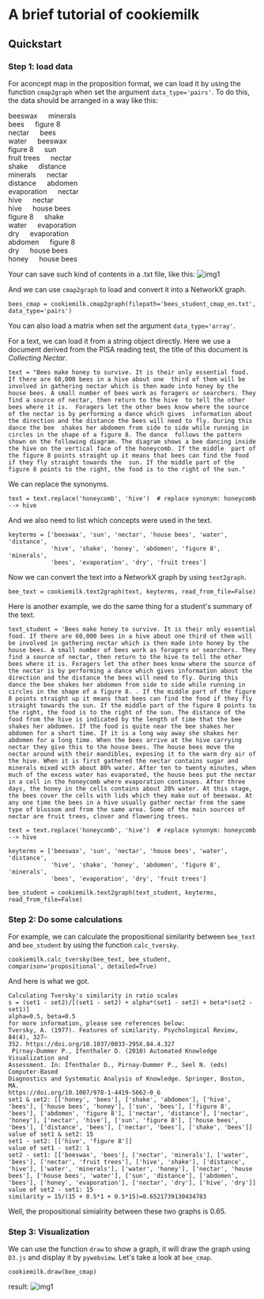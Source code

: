 # A brief tutorial of cookiemilk

## Quickstart
### Step 1: load data
For aconcept map in the proposition format, we can load it by using the function `cmap2graph` when set the argument `data_type='pairs'`. To do this, the data should be arranged in a way like this:


beeswax &emsp; minerals \
bees &emsp; figure 8 \
nectar &emsp; bees \
water &emsp; beeswax \
figure 8 &emsp; sun \
fruit trees &emsp; nectar \
shake &emsp; distance \
minerals &emsp; nectar \
distance &emsp; abdomen \
evaporation &emsp; nectar \
hive &emsp; nectar \
hive &emsp; house bees \
figure 8 &emsp; shake \
water &emsp; evaporation \
dry &emsp; evaporation \
abdomen &emsp; figure 8 \
dry &emsp; house bees \
honey &emsp; house bees


Your can save such kind of contents in a .txt file, like this:
![img1](/img/cmap_file.png)

And we can use `cmap2graph` to load and convert it into a NetworkX graph.
```
bees_cmap = cookiemilk.cmap2graph(filepath='bees_student_cmap_en.txt', data_type='pairs')
```

You can also load a matrix when set the argument `data_type='array'`.

For a text, we can load it from a string object directly. Here we use a document derived from the PISA reading test, the title of this document is *Collecting Nectar*.
```
text = "Bees make honey to survive. It is their only essential food. If there are 60,000 bees in a hive about one  third of them will be involved in gathering nectar which is then made into honey by the house bees. A small number of bees work as foragers or searchers. They find a source of nectar, then return to the hive  to tell the other bees where it is.  Foragers let the other bees know where the source of the nectar is by performing a dance which gives  information about the direction and the distance the bees will need to fly. During this dance the bee  shakes her abdomen from side to side while running in circles in the shape of a figure 8. The dance  follows the pattern shown on the following diagram. The diagram shows a bee dancing inside the hive on the vertical face of the honeycomb. If the middle  part of the figure 8 points straight up it means that bees can find the food if they fly straight towards the  sun. If the middle part of the figure 8 points to the right, the food is to the right of the sun."
```

We can replace the synonyms.
```
text = text.replace('honeycomb', 'hive')  # replace synonym: honeycomb --> hive
```

And we also need to list which concepts were used in the text.
```
keyterms = ['beeswax', 'sun', 'nectar', 'house bees', 'water', 'distance',
            'hive', 'shake', 'honey', 'abdomen', 'figure 8', 'minerals',
            'bees', 'evaporation', 'dry', 'fruit trees']
```

Now we can convert the text into a NetworkX graph by using `text2graph`.
```
bee_text = cookiemilk.text2graph(text, keyterms, read_from_file=False)
```

Here is another example, we do the same thing for a student's summary of the text.
```
text_student = 'Bees make honey to survive. It is their only essential food. If there are 60,000 bees in a hive about one third of them will be involved in gathering nectar which is then made into honey by the house bees. A small number of bees work as foragers or searchers. They find a source of nectar, then return to the hive to tell the other bees where it is. Foragers let the other bees know where the source of the nectar is by performing a dance which gives information about the direction and the distance the bees will need to fly. During this dance the bee shakes her abdomen from side to side while running in circles in the shape of a figure 8. . If the middle part of the figure 8 points straight up it means that bees can find the food if they fly straight towards the sun. If the middle part of the figure 8 points to the right, the food is to the right of the sun. The distance of the food from the hive is indicated by the length of time that the bee shakes her abdomen. If the food is quite near the bee shakes her abdomen for a short time. If it is a long way away she shakes her abdomen for a long time. When the bees arrive at the hive carrying nectar they give this to the house bees. The house bees move the nectar around with their mandibles, exposing it to the warm dry air of the hive. When it is first gathered the nectar contains sugar and minerals mixed with about 80% water. After ten to twenty minutes, when much of the excess water has evaporated, the house bees put the nectar in a cell in the honeycomb where evaporation continues. After three days, the honey in the cells contains about 20% water. At this stage, the bees cover the cells with lids which they make out of beeswax. At any one time the bees in a hive usually gather nectar from the same type of blossom and from the same area. Some of the main sources of nectar are fruit trees, clover and flowering trees. '

text = text.replace('honeycomb', 'hive')  # replace synonym: honeycomb --> hive

keyterms = ['beeswax', 'sun', 'nectar', 'house bees', 'water', 'distance',
            'hive', 'shake', 'honey', 'abdomen', 'figure 8', 'minerals',
            'bees', 'evaporation', 'dry', 'fruit trees']

bee_student = cookiemilk.text2graph(text_student, keyterms, read_from_file=False)
```

### Step 2: Do some calculations
For example, we can calculate the propositional similarity between `bee_text` and `bee_student` by using the function `calc_tversky`.
```
cookiemilk.calc_tversky(bee_text, bee_student, comparison='propositional', detailed=True)
```

And here is what we got.
```
Calculating Tversky's similarity in ratio scales
s = (set1 - set2)/[(set1 - set2) + alpha*(set1 - set2) + beta*(set2 - set1)]
alpha=0.5, beta=0.5
for more information, please see references below:
Tversky, A. (1977). Features of similarity. Psychological Review, 84(4), 327–
352. https://doi.org/10.1037/0033-295X.84.4.327
 Pirnay-Dummer P., Ifenthaler D. (2010) Automated Knowledge Visualization and 
Assessment. In: Ifenthaler D., Pirnay-Dummer P., Seel N. (eds) Computer-Based 
Diagnostics and Systematic Analysis of Knowledge. Springer, Boston, MA. 
https://doi.org/10.1007/978-1-4419-5662-0_6
set1 & set2: [['honey', 'bees'], ['shake', 'abdomen'], ['hive', 'bees'], ['house bees', 'honey'], ['sun', 'bees'], ['figure 8', 'bees'], ['abdomen', 'figure 8'], ['nectar', 'distance'], ['nectar', 'honey'], ['nectar', 'hive'], ['sun', 'figure 8'], ['house bees', 'bees'], ['distance', 'bees'], ['nectar', 'bees'], ['shake', 'bees']]
value of set1 & set2: 15
set1 - set2: [['hive', 'figure 8']]
value of set1 - set2: 1
set2 - set1: [['beeswax', 'bees'], ['nectar', 'minerals'], ['water', 'bees'], ['nectar', 'fruit trees'], ['hive', 'shake'], ['distance', 'hive'], ['water', 'minerals'], ['water', 'honey'], ['nectar', 'house bees'], ['house bees', 'water'], ['sun', 'distance'], ['abdomen', 'bees'], ['honey', 'evaporation'], ['nectar', 'dry'], ['hive', 'dry']]
value of set2 - set1: 15
similarity = 15/(15 + 0.5*1 + 0.5*15)=0.6521739130434783
```

Well, the propositional simialrity between these two graphs is 0.65.

### Step 3: Visualization
We can use the function `draw` to show a graph, it will draw the graph using `D3.js` and display it by `pywebview`. Let's take a look at `bee_cmap`.
```
cookiemilk.draw(bee_cmap)
```

result:
![img1](/img/draw.png)

